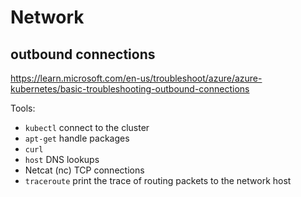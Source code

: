 # Network

## outbound connections
https://learn.microsoft.com/en-us/troubleshoot/azure/azure-kubernetes/basic-troubleshooting-outbound-connections

Tools:
- `kubectl` connect to the cluster
- `apt-get` handle packages
- `curl`
- `host` DNS lookups
- Netcat (nc) TCP connections
- `traceroute` print the trace of routing packets to the network host
